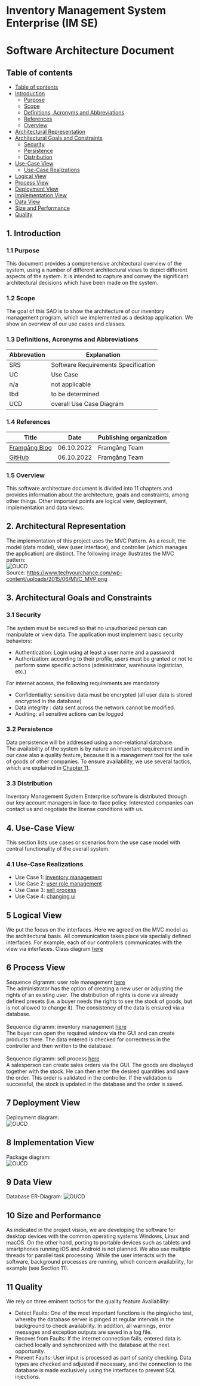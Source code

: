 # Inventory Management System Enterprise (IM SE)
# Software Architecture Document

## Table of contents
- [Table of contents](#table-of-contents)
- [Introduction](#1-introduction)
    - [Purpose](#11-purpose)
    - [Scope](#12-scope)
    - [Definitions, Acronyms and Abbreviations](#13-definitions-acronyms-and-abbreviations)
    - [References](#14-references)
    - [Overview](#15-overview)
- [Architectural Representation](#2-architectural-representation)
- [Architectural Goals and Constraints](#3-architectural-goals-and-constraints)
    - [Security](#31-security)
    - [Persistence](#32-persistence)
    - [Distribution](#33-distribution)
- [Use-Case View](#4-use-case-view)
   - [Use-Case Realizations](#41-use-case-realization)
- [Logical View](#5-logical-view)
- [Process View](#6-process-view)
- [Deployment View](#7-deployment-view)
- [Implementation View](#8-implementation-view)
- [Data View](#9-data-view)
- [Size and Performance](#10-size-and-performance)
- [Quality](#11-quality)


## 1. Introduction
### 1.1 Purpose
This document provides a comprehensive architectural overview of the system, using a number of different architectural views to depict different aspects of the system. It is intended to capture and convey the significant architectural decisions which have been made on the system.

### 1.2 Scope
The goal of this SAD is to show the architecture of our inventory management program, which we implemented as a desktop application. We show an overview of our use cases and classes.

### 1.3 Definitions, Acronyms and Abbreviations
| Abbrevation | Explanation                            |
| ----------- | -------------------------------------- |
| SRS         | Software Requirements Specification    |
| UC          | Use Case                               |
| n/a         | not applicable                         |
| tbd         | to be determined                       |
| UCD         | overall Use Case Diagram               |

### 1.4 References

| Title                                                               | Date       | Publishing organization   |
| --------------------------------------------------------------------|:----------:| ------------------------- |
| [Framgång Blog](https://dhbwse.wordpress.com/blog/)                 | 06.10.2022 | Framgång Team             |
| [GitHub](https://github.com/jan-nie/dhbw-framgang)                  | 06.10.2022 | Framgång Team             |

### 1.5 Overview
This software architecture document is divided into 11 chapters and provides information about the architecture, goals and constraints, among other things. Other important points are logical view, deployment, implementation and data views.
    
## 2. Architectural Representation
The implementation of this project uses the MVC Pattern.
As a result, the model (data model), view (user interface), and controller (which manages the application) are distinct. The following image illustrates the MVC pattern: <br>
![OUCD](./MVC_MVP.png)<br>
Source: https://www.techyourchance.com/wp-content/uploads/2015/06/MVC_MVP.png


## 3. Architectural Goals and Constraints
### 3.1 Security 
The system must be secured so that no unauthorized person can manipulate or view data.
The application must implement basic security behaviors:
- Authentication: Login using at least a user name and a password
- Authorization: according to their profile, users must be granted or not to perform some specific actions (administrator, warehouse logistician, etc.)

For internet access, the following requirements are mandatory
- Confidentiality: sensitive data must be encrypted (all user data is stored encrypted in the database)
- Data integrity : data sent across the network cannot be modified.
- Auditing: all sensitive actions can be logged

### 3.2 Persistence
Data persistence will be addressed using a non-relational database. <br>
The availability of the system is by nature an important requirement and in our case also a quality feature, because it is a management tool for the sale of goods of other companies. To ensure availability, we use several tactics, which are explained in [Chapter 11](#11-quality).

### 3.3 Distribution
Inventory Management System Enterprise software is distributed through our key account managers in face-to-face policy. Interested companies can contact us and negotiate the license conditions with us.

## 4. Use-Case View
This section lists use cases or scenarios from the use case model with central functionality of the overall system.

### 4.1 Use-Case Realizations
- Use Case 1: [inventory management](../srs/use_cases/uc1_inventory_management.md)
- Use Case 2: [user role management](../srs/use_cases/uc2_user_role_management.md)
- Use Case 3: [sell process](../srs/use_cases/uc3_sell_process.md)
- Use Case 4: [changing ui](../srs/use_cases/uc4_changing_ui_settings.md)

## 5 Logical View
We put the focus on the interfaces. Here we agreed on the MVC model as the architectural basis. All communication takes place via specially defined interfaces. For example, each of our controllers communicates with the view via interfaces.
Class diagram [here](../classes/classdiagram.md)

## 6 Process View
Sequence digramm: user role management [here](../srs/use_cases/Sequenz_Diagram_User_Role_Management.png) <br>
The administrator has the option of creating a new user or adjusting the rights of an existing user. The distribution of rights is done via already defined presets (i.e. a buyer needs the rights to see the stock of goods, but is not allowed to change it). The consistency of the data is ensured via a database. <br> <br>
Sequence digramm: inventory management [here](../srs/use_cases/sequenzDiagram_inventory.png)<br>
The buyer can open the required window via the GUI and can create products there. The data entered is checked for correctness in the controller and then written to the database. <br> <br>
Sequence digramm: sell process [here](../srs/use_cases/SequenceDiagramSale2.jpg)<br>
A salesperson can create sales orders via the GUI. The goods are displayed together with the stock. He can then enter the desired quantities and save the order. This order is validated in the controller. If the validation is successful, the stock is updated in the database and the order is saved. 

## 7 Deployment View
Deployment diagram:<br>
![OUCD](./deployment-diagram.png)

## 8 Implementation View
Package diagram:<br>
![OUCD](./package-diagram.png)


## 9 Data View
Database ER-Diagram:
![OUCD](./erm.jpg)

## 10 Size and Performance
As indicated in the project vision, we are developing the software for desktop devices with the common operating systems Windows, Linux and macOS. On the other hand, porting to portable devices such as tablets and smartphones running iOS and Android is not planned.
We also use multiple threads for parallel task processing. While the user interacts with the software, background processes are running, which concern availability, for example (see Section 11).


## 11 Quality
We rely on three eminent tactics for the quality feature Availability: 
- Detect Faults: One of the most important functions is the ping/echo test, whereby the database server is pinged at regular intervals in the background to check availability. In addition, all warnings, error messages and exception outputs are saved in a log file.
- Recover from Faults: If the internet connection fails, entered data is cached locally and synchronized with the database at the next opportunity.
- Prevent Faults: User input is processed as part of sanity checking. Data types are checked and adjusted if necessary, and the connection to the database is made exclusively using the interfaces to prevent SQL injections.

